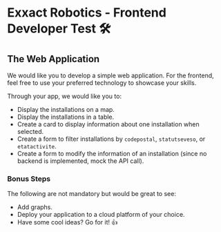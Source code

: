 # Exxact Robotics - Frontend Developer Test 🛠

## The Web Application

We would like you to develop a simple web application. For the frontend, feel free to use your preferred technology to showcase your skills.

Through your app, we would like you to:

 - Display the installations on a map.
 - Display the installations in a table.
 - Create a card to display information about one installation when selected.
 - Create a form to filter installations by `codepostal`, `statutseveso`, or `etatactivite`.
 - Create a form to modify the information of an installation (since no backend is implemented, mock the API call).

### Bonus Steps

The following are not mandatory but would be great to see:

 - Add graphs.
 - Deploy your application to a cloud platform of your choice.
 - Have some cool ideas? Go for it! 👍
